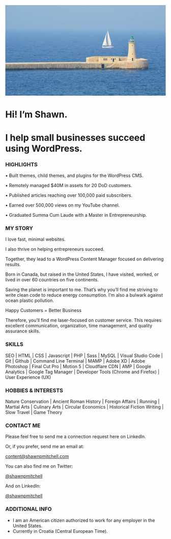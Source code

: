 ![Image of a sailing boat off the coast of Malta.](https://github.com/shawnpmitchell/images/blob/main/shawn-p-mitchell-content-manager-website-cover-image.jpg "Sailing The Maltese Coast")

# Hi! I’m Shawn. 

# I help small businesses succeed using WordPress.

### HIGHLIGHTS

• Built themes, child themes, and plugins for the WordPress CMS.

• Remotely managed $40M in assets for 20 DoD customers.

• Published articles reaching over 100,000 paid subscribers.

• Earned over 500,000 views on my YouTube channel.

• Graduated Summa Cum Laude with a Master in Entrepreneurship.

### MY STORY

I love fast, minimal websites. 

I also thrive on helping entrepreneurs succeed.

Together, they lead to a WordPress Content Manager focused on delivering results.

Born in Canada, but raised in the United States, I have visited, worked, or lived in over 60 countries on five continents.

Saving the planet is important to me. That’s why you’ll find me striving to write clean code to reduce energy consumption. I’m also a bulwark against ocean plastic pollution.

Happy Customers = Better Business

Therefore, you’ll find me laser-focused on customer service. This requires excellent communication, organization, time management, and quality assurance skills.

### SKILLS

SEO | HTML | CSS | Javascript | PHP | Sass | MySQL | Visual Studio Code | Git | Github | Command Line Terminal | MAMP | Adobe XD | Adobe Photoshop | Final Cut Pro | Motion 5 | Cloudflare CDN | AMP | Google Analytics | Google Tag Manager | Developer Tools (Chrome and Firefox) | User Experience (UX)

### HOBBIES & INTERESTS

Nature Conservation | Ancient Roman History | Foreign Affairs | Running | Martial Arts | Culinary Arts | Circular Economics | Historical Fiction Writing | Slow Travel | Game Theory

### CONTACT ME 

Please feel free to send me a connection request here on LinkedIn.

Or, if you prefer, send me an email at:

content@shawnpmitchell.com

You can also find me on Twitter:

[@shawnpmitchell](https://twitter.com/shawnpmitchell "My Twitter Feed")

And on LinkedIn:

[@shawnpmitchell](https://linkedin.com/in/-shawnpmitchell-/ "My LinkedIn Profile")


### ADDITIONAL INFO

* I am an American citizen authorized to work for any employer in the United States.
* Currently in Croatia (Central European Time). 
